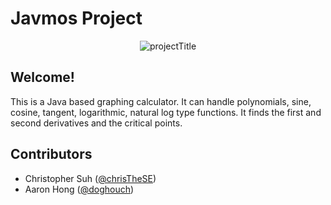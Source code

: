 # Javmos Project
<p align="center">
 <img src="https://cdn.dawgy.pw/Screenshot%20%40%201555702930.png" alt="projectTitle">
</p>

## Welcome!
This is a Java based graphing calculator. It can handle polynomials, sine, cosine, tangent, logarithmic, natural log type functions. It finds the first and second derivatives and the critical points.
## Contributors
- Christopher Suh ([@chrisTheSE](https://github.com/chrisTheSE))
- Aaron Hong ([@doghouch](https:/github.com/doghouch))
